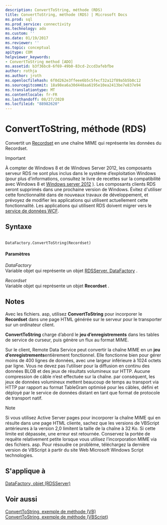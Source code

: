 ```yaml
---
description: ConvertToString, méthode (RDS)
title: ConvertToString, méthode (RDS) | Microsoft Docs
ms.prod: sql
ms.prod_service: connectivity
ms.technology: ado
ms.custom: ''
ms.date: 01/19/2017
ms.reviewer: ''
ms.topic: conceptual
apitype: COM
helpviewer_keywords:
- ConvertToString method [ADO]
ms.assetid: b3f36bc8-6f69-49b0-83cd-2ccd3afebfbe
author: rothja
ms.author: jroth
ms.openlocfilehash: 6f0d262e3ffeee6b5c5fecf32a12f89a5b5b8c12
ms.sourcegitcommit: 18a98ea6a30d448aa6195e10ea2413be7e837e94
ms.translationtype: MT
ms.contentlocale: fr-FR
ms.lasthandoff: 08/27/2020
ms.locfileid: "88982620"
---
```

# <a name="converttostring-method-rds"></a>ConvertToString, méthode (RDS)
Convertit un [Recordset](../ado-api/recordset-object-ado.md) en une chaîne MIME qui représente les données du Recordset.  
  
> [!IMPORTANT]
>  À compter de Windows 8 et de Windows Server 2012, les composants serveur RDS ne sont plus inclus dans le système d’exploitation Windows (pour plus d’informations, consultez le livre de recettes sur la compatibilité avec Windows 8 et [Windows server 2012](https://www.microsoft.com/download/details.aspx?id=27416) ). Les composants clients RDS seront supprimés dans une prochaine version de Windows. Évitez d'utiliser cette fonctionnalité dans de nouveaux travaux de développement, et prévoyez de modifier les applications qui utilisent actuellement cette fonctionnalité. Les applications qui utilisent RDS doivent migrer vers le [service de données WCF](https://go.microsoft.com/fwlink/?LinkId=199565).  
  
## <a name="syntax"></a>Syntaxe  
  
```  
  
DataFactory.ConvertToString(Recordset)  
```  
  
#### <a name="parameters"></a>Paramètres  
 *DataFactory*  
 Variable objet qui représente un objet [RDSServer. DataFactory](./datafactory-object-rdsserver.md) .  
  
 *Recordset*  
 Variable objet qui représente un objet **Recordset** .  
  
## <a name="remarks"></a>Notes  
 Avec les fichiers. asp, utilisez **ConvertToString** pour incorporer le **Recordset** dans une page HTML générée sur le serveur pour le transporter sur un ordinateur client.  
  
 **ConvertToString** charge d’abord le **jeu d’enregistrements** dans les tables de service de curseur, puis génère un flux au format MIME.  
  
 Sur le client, Remote Data Service peut convertir la chaîne MIME en un **jeu d’enregistrements**entièrement fonctionnel. Elle fonctionne bien pour gérer moins de 400 lignes de données, avec une largeur inférieure à 1024 octets par ligne. Vous ne devez pas l’utiliser pour la diffusion en continu des données BLOB et des jeux de résultats volumineux sur HTTP. Aucune compression de câble n’est effectuée sur la chaîne. par conséquent, les jeux de données volumineux mettent beaucoup de temps au transport via HTTP par rapport au format TableGram optimisé pour les câbles, défini et déployé par le service de données distant en tant que format de protocole de transport natif.  
  
> [!NOTE]
>  Si vous utilisez Active Server pages pour incorporer la chaîne MIME qui en résulte dans une page HTML cliente, sachez que les versions de VBScript antérieures à la version 2,0 limitent la taille de la chaîne à 32 Ko. Si cette limite est dépassée, une erreur est retournée. Conservez la portée de requête relativement petite lorsque vous utilisez l’incorporation MIME via des fichiers. asp. Pour résoudre ce problème, téléchargez la dernière version de VBScript à partir du site Web Microsoft Windows Script technologies.  
  
## <a name="applies-to"></a>S'applique à  
 [DataFactory, objet (RDSServer)](./datafactory-object-rdsserver.md)  
  
## <a name="see-also"></a>Voir aussi  
 [ConvertToString, exemple de méthode (VB)](../ado-api/converttostring-method-example-vb.md)   
 [ConvertToString, exemple de méthode (VBScript)](./converttostring-method-example-vbscript.md)